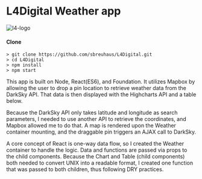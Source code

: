 L4Digital Weather app
=====================
![l4-logo](https://cloud.githubusercontent.com/assets/3068088/19945435/8800fb2c-a116-11e6-913f-162c2880ed4d.png)

#### Clone

```
> git clone https://github.com/sbreuhaus/L4Digital.git 
> cd L4Digital
> npm install
> npm start
```


This app is built on Node, React(ES6), and Foundation.  It utilizes Mapbox by allowing the user to drop a pin location to retrieve weather data from the DarkSky API. That data is then displayed with the Highcharts API and a table below.

Because the DarkSky API only takes latitude and longitude as search parameters, I needed to use another API to retrieve the coordinates, and Mapbox allowed me to do that.  A map is rendered upon the Weather container mounting, and the draggable pin triggers an AJAX call to DarkSky.  

A core concept of React is one-way data flow, so I created the Weather container to handle the logic.  Data and functions are passed via props to the child components.  Because the Chart and Table (child components) both needed to convert UNIX into a readable format, I created one function that was passed to both children, thus following DRY practices.
